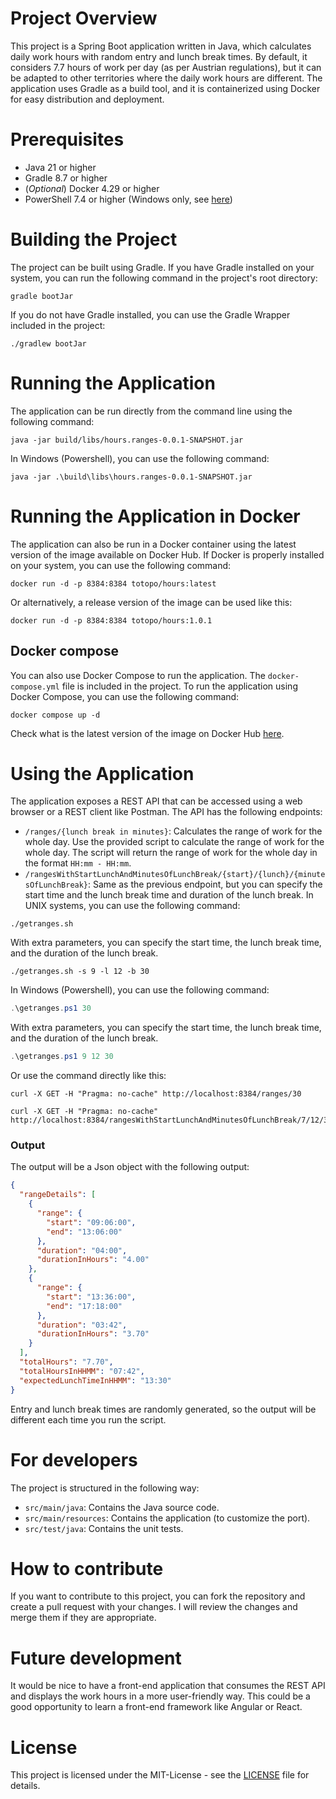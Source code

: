 # Project Overview
This project is a Spring Boot application written in Java, which calculates daily work hours with random entry and lunch
break times. By default, it considers 7.7 hours of work per day (as per Austrian regulations), but it can be adapted to
other territories where the daily work hours are different.
The application uses Gradle as a build tool, and it is containerized using Docker for easy distribution and deployment.

# Prerequisites
- Java 21 or higher
- Gradle 8.7 or higher
- (*Optional*) Docker 4.29 or higher
- PowerShell 7.4 or higher (Windows only,
  see [here](https://learn.microsoft.com/en-us/powershell/scripting/install/installing-powershell-on-windows?view=powershell-7.4))

# Building the Project
The project can be built using Gradle. If you have Gradle installed on your system, you can run the following command in
the project's root directory:
```shell
gradle bootJar
```
If you do not have Gradle installed, you can use the Gradle Wrapper included in the project:
```shell
./gradlew bootJar
```

# Running the Application
The application can be run directly from the command line using the following command:
```shell
java -jar build/libs/hours.ranges-0.0.1-SNAPSHOT.jar
```
In Windows (Powershell), you can use the following command:
```shell
java -jar .\build\libs\hours.ranges-0.0.1-SNAPSHOT.jar
```

# Running the Application in Docker

The application can also be run in a Docker container using the latest version of the image available on Docker Hub.
If Docker is properly installed on your system, you can use the following command:
```shell
docker run -d -p 8384:8384 totopo/hours:latest
```
Or alternatively, a release version of the image can be used like this:
```shell
docker run -d -p 8384:8384 totopo/hours:1.0.1
```

## Docker compose

You can also use Docker Compose to run the application. The `docker-compose.yml` file is included in the project.
To run the application using Docker Compose, you can use the following command:

```shell
docker compose up -d
```

Check what is the latest version of the image on Docker
Hub [here](https://hub.docker.com/repository/docker/totopo/hours/tags).

# Using the Application
The application exposes a REST API that can be accessed using a web browser or a REST client like Postman. The API has
the following endpoints:

- `/ranges/{lunch break in minutes}`: Calculates the range of work for the whole day.
  Use the provided script to calculate the range of work for the whole day. The script will return the range of work for
  the whole day in the format `HH:mm - HH:mm`.
- `/rangesWithStartLunchAndMinutesOfLunchBreak/{start}/{lunch}/{minutesOfLunchBreak}`: Same as the previous endpoint,
  but
  you can specify the start time and the lunch break time and duration of the lunch break.
  In UNIX systems, you can use the following command:
```shell
./getranges.sh
```

With extra parameters, you can specify the start time, the lunch break time, and the duration of the lunch break.

```shell
./getranges.sh -s 9 -l 12 -b 30
```

In Windows (Powershell), you can use the following command:

```powershell
.\getranges.ps1 30
```

With extra parameters, you can specify the start time, the lunch break time, and the duration of the lunch break.
```powershell
.\getranges.ps1 9 12 30
```
Or use the command directly like this:
```shell
curl -X GET -H "Pragma: no-cache" http://localhost:8384/ranges/30
```

```shell
curl -X GET -H "Pragma: no-cache" http://localhost:8384/rangesWithStartLunchAndMinutesOfLunchBreak/7/12/30
```

### Output

The output will be a Json object with the following output:

```json
{
  "rangeDetails": [
    {
      "range": {
        "start": "09:06:00",
        "end": "13:06:00"
      },
      "duration": "04:00",
      "durationInHours": "4.00"
    },
    {
      "range": {
        "start": "13:36:00",
        "end": "17:18:00"
      },
      "duration": "03:42",
      "durationInHours": "3.70"
    }
  ],
  "totalHours": "7.70",
  "totalHoursInHHMM": "07:42",
  "expectedLunchTimeInHHMM": "13:30"
}
```
Entry and lunch break times are randomly generated, so the output will be different each time you run the script.

# For developers
The project is structured in the following way:
- `src/main/java`: Contains the Java source code.
- `src/main/resources`: Contains the application (to customize the port).
- `src/test/java`: Contains the unit tests.

# How to contribute
If you want to contribute to this project, you can fork the repository and create a pull request with your changes. I
will review the changes and merge them if they are appropriate.

# Future development
It would be nice to have a front-end application that consumes the REST API and displays the work hours in a more
user-friendly way. This could be a good opportunity to learn a front-end framework like Angular or React.

# License

This project is licensed under the MIT-License - see the [LICENSE](LICENSE) file for details.